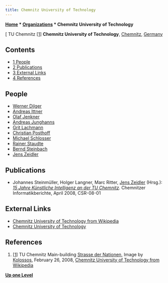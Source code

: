 ```yaml
---
title: Chemnitz University of Technology
---
```

**[Home](Home "Home") * [Organizations](Organizations "Organizations") * Chemnitz University of Technology**

\[ TU Chemnitz <a id="cite-note-1" href="#cite-ref-1">[1]</a>
**Chemnitz University of Technology**, [Chemnitz](https://en.wikipedia.org/wiki/Chemnitz), [Germany](https://en.wikipedia.org/wiki/Germany)

## Contents

- [1 People](#people)
- [2 Publications](#publications)
- [3 External Links](#external-links)
- [4 References](#references)

## People

- [Werner Dilger](https://de.wikipedia.org/wiki/Werner_Dilger)
- [Andreas Ittner](http://www.andreas-ittner.de/prof-dr-andreas-ittner.html)
- [Olaf Jenkner](Olaf_Jenkner "Olaf Jenkner")
- [Andreas Junghanns](Andreas_Junghanns "Andreas Junghanns")
- [Grit Lachmann](Grit_Lachmann "Grit Lachmann")
- [Christian Posthoff](Christian_Posthoff "Christian Posthoff")
- [Michael Schlosser](Michael_Schlosser "Michael Schlosser")
- [Rainer Staudte](Rainer_Staudte "Rainer Staudte")
- [Bernd Steinbach](Bernd_Steinbach "Bernd Steinbach")
- [Jens Zeidler](Jens_Zeidler "Jens Zeidler")

## Publications

- Johannes Steinmüller, Holger Langner, Marc Ritter, [Jens Zeidler](Jens_Zeidler "Jens Zeidler") (Hrsg.): *[15 Jahre Künstliche Intelligenz an der TU Chemnitz](http://www.qucosa.de/recherche/frontdoor/?tx_slubopus4frontend%5bid%5d=urn:nbn:de:bsz:ch1-200800898).* Chemnitzer Informatikberichte, April 2008, CSR-08-01

## External Links

- [Chemnitz University of Technology from Wikipedia](https://en.wikipedia.org/wiki/Chemnitz_University_of_Technology)
- [Chemnitz University of Technology](http://www.tu-chemnitz.de/en/)

## References

1. <a id="cite-ref-1" href="#cite-note-1">[1]</a> TU Chemnitz Main-building [Strasse der Nationen](https://de.wikipedia.org/wiki/Stra%C3%9Fe_der_Nationen), Image by [Kolossos](https://commons.wikimedia.org/wiki/User:Kolossos), February 26, 2008, [Chemnitz University of Technology from Wikipedia](https://en.wikipedia.org/wiki/Chemnitz_University_of_Technology)

**[Up one Level](Organizations "Organizations")**

